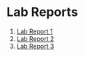 Lab Reports
====================

1. [Lab Report 1](lab-report-1-week-2.md)
2. [Lab Report 2](lab-report-2-week-4.md)
3. [Lab Report 3](lab-report-3-week-6.md)
